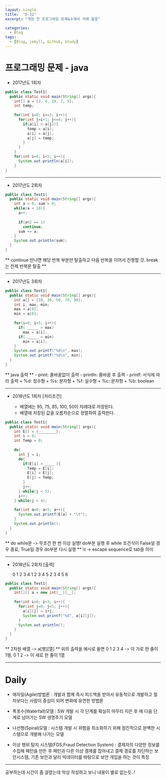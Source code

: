 ```yaml
---
layout: single
title:  "D-32"
excerpt: "개정 전 프로그래밍 문제&수제비 카페 활용"

categories:
  - Blog
tags:
  - [Blog, jekyll, Github, Study]
---
```

# 프로그래밍 문제 - java

* 2017년도 1회차

```java
public class Test1{
  public static void main(String[] args){
    int[] a = {3, 4, 10, 2, 5};
    int temp;
    
    for(int i=0; i<=3; i++){
      for(int j=i+1; j<=4; j++){
        if(a[i] < a[j]){
          temp = a[i];
          a[i] = a[j];
          a[j] = temp;
        }
      }
    }
    for(int i=0; i<5; i++){
      System.out.println(a[i]);
    }
}
```

***
* 2017년도 2회차

```java
public class Test1{
  public static void main(String[] args){
    int a = 0, sum = 0;
    while(a < 10){
      a++;
      
      if(a%2 == 1)
        continue;
      sum += a;
    }
    System.out.println(sum);
  }
}
```

** continue 만나면 해당 반복 부분만 탈출하고 다음 반복을 이어서 진행할 것. break는 전체 반복문 탈출 **
***
* 2017년도 3회차

```java
public class Test1{
  public static void main(String[] args){
    int a[] = {10, 30, 50, 70, 90};
    int i, max, min;
    max = a[0];
    min = a[0];
    
    for(i=0; i<5; i++){
      if( _____ > max)
        max = a[i];
      if( _____ < min)
        min = a[i];
    }
    System.out.printf("%d\n", max);
    System.out.printf("%d\n", min);
  }
}
```

** java 출력 **
      - print: 줄바꿈없이 출력
      - println: 줄바꿈 후 출력
      - printf: 서식에 따라 출력
        + %d: 정수형
        + %s: 문자형
        + %f: 실수형
        + %c: 문자형
        + %b: boolean
***
* 2018년도 1회차
[처리조건]

  - 배열에는 95, 75, 85, 100, 50이 차례대로 저장된다.
  - 배열에 저장된 값을 오름차순으로 정렬하여 출력한다.

```java
public class Test1{
  public static void main(String[] args){
    int E[] = {________};
    int i = 0;
    int Temp = 0;
    
    do{
      int j = i;
      do{
        if(E[i] > ____ ){
          Temp = E[i];
          E[i] = E[j];
          E[j] = Temp;
        }
        j++;
      } while(j < 5);
      i++;
    } while(j < 4);
    
    for(int a=0; a<5; a++){
      System.out.printf(E[a] + "\t");
    }
    System.out.println();
  }
}
```

** do while문 -> 무조건 한 번 이상 실행! do부분 실행 후 while 조건식이 False일 경우 종료, True일 경우 do부분 다시 실행 **
\t -> escape sequence로 tab을 의미
***
* 2018년도 2회차
[출력]

  0 1 2 3 4
  1 2 3 4 5
  2 3 4 5 6
  
```java
public class Test1{
  public static void main(String[] args){
    int[][] a = new int[__][__];
    
    for(int i=0; i<3; i++){
      for(int j=0; j<5; j++){
        a[i][j] = i+j;
        System.out.printf("%d", a[i][j]);
      }
      System.out.println();
    }
  }
}
```

** 2차원 배열 -> a[행][열] **
위의 출력을 예시로 들면 0 1 2 3 4 -> 이 가로 한 줄이 1행, 0 1 2 -> 이 세로 한 줄이 1열
***

# Daily
* 애자일(Agile)방법론
: 개발과 함께 즉시 피드백을 받아서 유동적으로 개발하고 절차보다는 사람이 중심이 되어 변화에 유연한 방법론

* 폭포수(Waterfall)모델
: SW 개발 시 각 단계를 확실히 마무리 지은 후 에 다음 단계로 넘어가는 SW 생명주기 모델

* 나선형(Spiral)모델
: 시스템 개발 시 위험을 최소화하기 위해 점진적으로 완벽한 시스템으로 개발해 나가는 모델

* 이상 행위 탐지 시스템(FDS;Fraud Detection System)
: 결제자의 다양한 정보를 수집해 패턴을 만든 후 패턴과 다른 이상 결제를 잡아내고 결제 경로를 차단하는 보안시스템, 기존 보안과 달리 빅데이터를 바탕으로 보안 개입을 하는 것이 특징

***

공부하는데 시간이 좀 걸렸는데 막상 작성하고 보니 내용이 별로 없는듯..!


